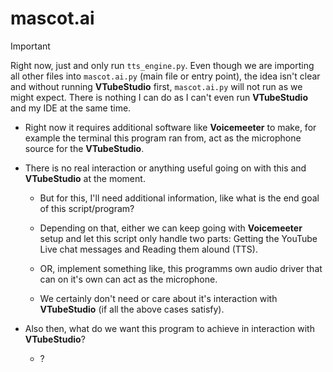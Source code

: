 # mascot.ai

> [!IMPORTANT]
Right now, just and only run `tts_engine.py`. Even though we are importing all other files into `mascot.ai.py` (main file or entry point), the idea isn't clear and without running **VTubeStudio** first, `mascot.ai.py` will not run as we might expect. There is nothing I can do as I can't even run **VTubeStudio** and my IDE at the same time.

- Right now it requires additional software like **Voicemeeter** to make, for example the terminal this program ran from, act as the microphone source for the **VTubeStudio**.

- There is no real interaction or anything useful going on with this and **VTubeStudio** at the moment.

    - But for this, I'll need additional information, like what is the end goal of this script/program?

    - Depending on that, either we can keep going with **Voicemeeter** setup and let this script only handle two parts: Getting the YouTube Live chat messages and Reading them alound (TTS).

    - OR, implement something like, this programms own audio driver that can on it's own can act as the microphone.

    - We certainly don't need or care about it's interaction with **VTubeStudio** (if all the above cases satisfy).

- Also then, what do we want this program to achieve in interaction with **VTubeStudio**?

    - ?
